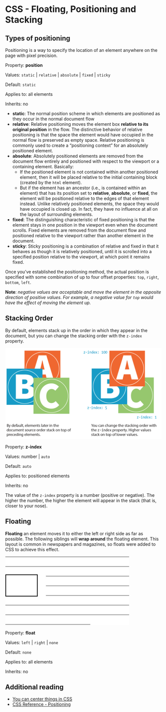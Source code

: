 # CSS - Floating, Positioning and Stacking

## Types of positioning

Positioning is a way to specify the location of an element anywhere on the page with pixel precision.

Property: **position**

Values: `static` | `relative` | `absolute` | `fixed` | `sticky`

Default: `static`

Applies to: all elements

Inherits: no

- **static**: The normal position scheme in which elements are positioned as they occur in the normal document flow
- **relative**: Relative positioning moves the element box **relative to its original position** in the flow. The distinctive behavior of relative positioning is that the space the element would have occupied in the normal flow is preserved as empty space. Relative positioning is commonly used to create a “positioning context” for an absolutely positioned element.
- **absolute**: Absolutely positioned elements are removed from the document flow entirely and positioned with respect to the viewport or a containing element. Basically:
  - If the positioned element is not contained within another positioned element, then it will be placed relative to the initial containing block (created by the `html` element).
  - But if the element has an ancestor (i.e., is contained within an element) that has its position set to **relative**, **absolute**, or **fixed**, the element will be positioned relative to the edges of that element instead.
    Unlike relatively positioned elements, the space they would have occupied is closed up. In fact, they have no influence at all on the layout of surrounding elements.
- **fixed**: The distinguishing characteristic of fixed positioning is that the element stays in one position in the viewport even when the document scrolls. Fixed elements are removed from the document flow and positioned relative to the viewport rather than another element in the document.
- **sticky**: Sticky positioning is a combination of relative and fixed in that it behaves as though it is relatively positioned, until it is scrolled into a specified position relative to the viewport, at which point it remains fixed.

Once you’ve established the positioning method, the actual position is specified with some combination of up to four offset properties: `top`, `right`, `bottom`, `left`.

**Note**: _negative values are acceptable and move the element in the opposite direction of positive values. For example, a negative value for `top` would have the effect of moving the element up._

## Stacking Order

By default, elements stack up in the order in which they appear in the document, but you can change the stacking order with the `z-index` property.

![](../images/z_index_css.png)

Property: **z-index**

Values: number | `auto`

Default: `auto`

Applies to: positioned elements

Inherits: no

The value of the `z-index` property is a number (positive or negative). The higher the number, the higher the element will appear in the stack (that is, closer to your nose).

## Floating

**Floating** an element moves it to either the left or right side as far as possible. The following siblings will **wrap around** the floating element. This layout is common in newspapers and magazines, so floats were added to CSS to achieve this effect.

![](../images/css_float.png)

Property: **float**

Values: `left` | `right` | `none`

Default: `none`

Applies to: all elements

Inherits: no

## Additional reading

- [You can center things in CSS](https://css-tricks.com/centering-css-complete-guide/)
- [CSS Reference - Positioning](https://cssreference.io/positioning/)

